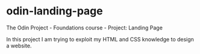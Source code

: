 # odin-landing-page
The Odin Project - Foundations course - Project: Landing Page

In this project I am trying to exploit my HTML and CSS knowledge to design a website.